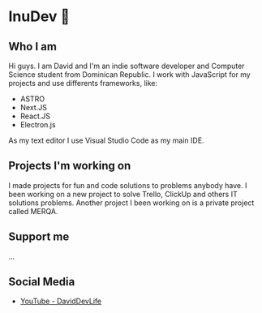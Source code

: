 # InuDev 🐾

## Who I am

Hi guys. I am David and I'm an indie software developer and Computer Science student from Dominican Republic. I work with JavaScript for my projects and use differents frameworks, like:
* ASTRO
* Next.JS
* React.JS
* Electron.js

As my text editor I use Visual Studio Code as my main IDE.

## Projects I'm working on

I made projects for fun and code solutions to problems anybody have. I been working on a new project to solve Trello, ClickUp and others IT solutions problems. Another project I been working on is a private project called MERQA.

## Support me

...

## Social Media

* [YouTube - DavidDevLife](https://www.youtube.com/@Davidasdev)
